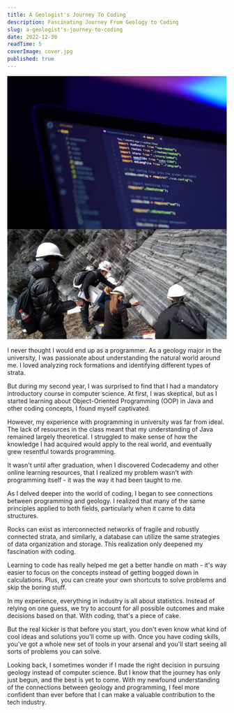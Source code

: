 ```yaml
---
title: A Geologist's Journey To Coding
description: Fascinating Journey From Geology to Coding
slug: a-geologist's-journey-to-coding
date: 2022-12-30
readTime: 5
coverImage: cover.jpg
published: true
---
```


![Geology and Code](./cover.jpg)

I never thought I would end up as a programmer. As a geology major in the university, I was passionate about understanding the natural world around me. I loved analyzing rock formations and identifying different types of strata. 

But during my second year, I was surprised to find that I had a mandatory introductory course in computer science. At first, I was skeptical, but as I started learning about Object-Oriented Programming (OOP) in Java and other coding concepts, I found myself captivated.


However, my experience with programming in university was far from ideal. The lack of resources in the class meant that my understanding of Java remained largely theoretical. I struggled to make sense of how the knowledge I had acquired would apply to the real world, and eventually grew resentful towards programming. 


It wasn't until after graduation, when I discovered Codecademy and other online learning resources, that I realized my problem wasn't with programming itself - it was the way it had been taught to me.


As I delved deeper into the world of coding, I began to see connections between programming and geology. I realized that many of the same principles applied to both fields, particularly when it came to data structures. 

Rocks can exist as interconnected networks of fragile and robustly connected strata, and similarly, a database can utilize the same strategies of data organization and storage. This realization only deepened my fascination with coding.


Learning to code has really helped me get a better handle on math - it's way easier to focus on the concepts instead of getting bogged down in calculations. Plus, you can create your own shortcuts to solve problems and skip the boring stuff.

In my experience, everything in industry is all about statistics. Instead of relying on one guess, we try to account for all possible outcomes and make decisions based on that. With coding, that's a piece of cake.

But the real kicker is that before you start, you don't even know what kind of cool ideas and solutions you'll come up with. Once you have coding skills, you've got a whole new set of tools in your arsenal and you'll start seeing all sorts of problems you can solve.

Looking back, I sometimes wonder if I made the right decision in pursuing geology instead of computer science. But I know that the journey has only just begun, and the best is yet to come. With my newfound understanding of the connections between geology and programming, I feel more confident than ever before that I can make a valuable contribution to the tech industry.